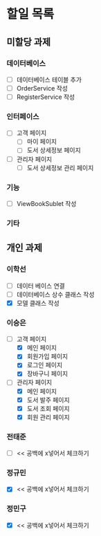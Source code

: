 # 할일 목록

## 미할당 과제

### 데이터베이스
- [ ] 데이터베이스 테이블 추가
- [ ] OrderService 작성
- [ ] RegisterService 작성 

### 인터페이스
- [ ] 고객 페이지
  - [ ] 마이 페이지
  - [ ] 도서 상세정보 페이지
- [ ] 관리자 페이지
  - [ ] 도서 상세정보 관리 페이지

### 기능
- [ ] ViewBookSublet 작성 

### 기타

## 개인 과제

### 이학선
- [ ] 데이터 베이스 연결
- [ ] 데이터베이스 상수 클래스 작성
- [x] 모델 클래스 작성
      
### 이승은
- [ ] 고객 페이지
  - [x] 메인 페이지
  - [x] 회원가입 페이지
  - [x] 로그인 페이지
  - [x] 장바구니 페이지
- [ ] 관리자 페이지
  - [x] 메인 페이지
  - [x] 도서 발주 페이지
  - [x] 도서 조회 페이지
  - [x] 회원 관리 페이지
### 전태준
- [ ] << 공백에 x넣어서 체크하기

### 정규민
- [x] << 공백에 x넣어서 체크하기

### 정민구
- [x] << 공백에 x넣어서 체크하기

